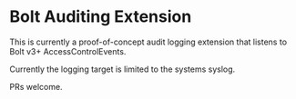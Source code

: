 Bolt Auditing Extension
=======================

This is currently a proof-of-concept audit logging extension that listens to Bolt v3+ AccessControlEvents.

Currently the logging target is limited to the systems syslog. 

PRs welcome.
